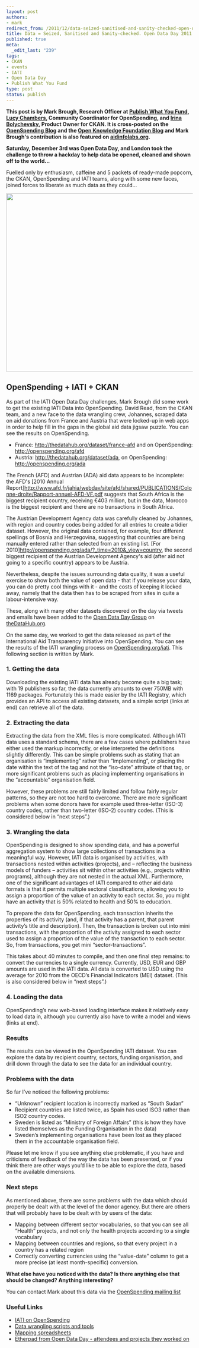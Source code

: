 ```yaml
--- 
layout: post
authors:
- mark
redirect_from: /2011/12/data-seized-sanitised-and-sanity-checked-open-data-day-2011/
title: Data = Seized, Sanitised and Sanity-checked. Open Data Day 2011
published: true
meta: 
  _edit_last: "239"
tags: 
- CKAN
- events
- IATI
- Open Data Day
- Publish What You Fund
type: post
status: publish
---
```

**This post is by Mark Brough, Research Officer at [Publish What You Fund](http://www.publishwhatyoufund.org/),  [Lucy Chambers](http://okfn.org/members/lucychambers), Community Coordinator for OpenSpending, and [Irina Bolychevsky](http://okfn.org/members/shevski), Product Owner for CKAN. It is cross-posted on the [OpenSpending Blog](http://blog.openspending.org/2011/12/10/data-seized-sanitised-and-sanity-checked-open-data-day-2011) and the [Open Knowledge Foundation Blog](http://blog.okfn.org/2011/12/12/data-seized-sanitised-and-sanity-checked-open-data-day-2011) and Mark Brough's contribution is also featured on [aidinfolabs.org](http://www.aidinfolabs.org/archives/786).** 

**Saturday, December 3rd was Open Data Day, and London took the challenge to throw a hackday to help data be opened, cleaned and shown off to the world...** 

Fuelled only by enthusiasm, caffeine and 5 packets of ready-made popcorn, the CKAN, OpenSpending and IATI teams, along with some new faces, joined forces to liberate as much data as they could... 

<img alt="" src="http://farm8.staticflickr.com/7157/6471082237_b687e15771_z.jpg" title="Mark Brough hard at Work on IATI wrangling" class="alignnone" width="640" height="480" />

## OpenSpending + IATI + CKAN

As part of the IATI Open Data Day challenges, Mark Brough did some work to get the existing IATI Data into OpenSpending. David Read, from the CKAN team, and a new face to the data wrangling crew, Johannes, scraped data on aid donations from France and Austria that were locked-up in web apps in order to help fill in the gaps in the global aid data jigsaw puzzle. You can see the results on OpenSpending.

* France: <http://thedatahub.org/dataset/france-afd> and on OpenSpending: <http://openspending.org/afd>
* Austria: <http://thedatahub.org/dataset/ada>, on OpenSpending: <http://openspending.org/ada>

The French (AFD) and Austrian (ADA) aid data appears to be incomplete: the AFD's [2010 Annual Report]<http://www.afd.fr/jahia/webdav/site/afd/shared/PUBLICATIONS/Colonne-droite/Rapport-annuel-AFD-VF.pdf> suggests that South Africa is the biggest recipient country, receiving €403 million, but in the data, Morocco is the biggest recipient and there are no transactions in South Africa.

The Austrian Development Agency data was carefully cleaned by Johannes, with region and country codes being added for all entries to create a tidier dataset. However, the original data contained, for example, four different spellings of Bosnia and Herzegovina, suggesting that countries are being manually entered rather than selected from an existing list. [For 2010]<http://openspending.org/ada/?_time=2010&_view=country>, the second biggest recipient of the Austrian Development Agency's aid (after aid not going to a specific country) appears to be Austria.

Nevertheless, despite the issues surrounding data quality, it was a useful exercise to show both the value of open data - that if you release your data, you can do pretty cool things with it - and the costs of keeping it locked away, namely that the data then has to be scraped from sites in quite a labour-intensive way.

These, along with many other datasets discovered on the day via tweets and emails have been added to the [Open Data Day Group](http://thedatahub.org/group/open-data-day) on [theDataHub.org](http://thedatahub.org). 

On the same day, we worked to get the data released as part of the International Aid Transparency Initiative into OpenSpending. You can see the results of the IATI wrangling process on [OpenSpending.org/iati](http://www.openspending.org/iati). This following section is written by Mark. 

### 1. Getting the data

Downloading the existing IATI data has already become quite a big task; with 19 publishers so far, the data currently amounts to over 750MB with 1169 packages. Fortunately this is made easier by the IATI Registry, which provides an API to access all existing datasets, and a simple script (links at end) can retrieve all of the data.

### 2. Extracting the data
Extracting the data from the XML files is more complicated. Although IATI data uses a standard schema, there are a few cases where publishers have either used the markup incorrectly, or else interpreted the definitions slightly differently. This can be simple problems such as stating that an organisation is “implementing” rather than “Implementing”, or placing the date within the text of the <activity-date> tag and not the “iso-date” attribute of that tag, or more significant problems such as placing implementing organisations in the “accountable” organisation field.

However, these problems are still fairly limited and follow fairly regular patterns, so they are not too hard to overcome. There are more significant problems when some donors have for example used three-letter (ISO-3) country codes, rather than two-letter (ISO-2) country codes. (This is considered below in “next steps”.)

### 3. Wrangling the data
OpenSpending is designed to show spending data, and has a powerful aggregation system to show large collections of transactions in a meaningful way. However, IATI data is organised by activities, with transactions nested within activities (projects), and – reflecting the business models of funders – activities sit within other activities (e.g., projects within programs), although they are not nested in the actual XML. Furthermore, one of the significant advantages of IATI compared to other aid data formats is that it permits multiple sectoral classifications, allowing you to assign a proportion of the value of an activity to each sector. So, you might have an activity that is 50% related to health and 50% to education.

To prepare the data for OpenSpending, each transaction inherits the properties of its activity (and, if that activity has a parent, that parent activity’s title and description). Then, the transaction is broken out into mini transactions, with the proportion of the activity assigned to each sector used to assign a proportion of the value of the transaction to each sector. So, from transactions, you get mini “sector-transactions”.

This takes about 40 minutes to compile, and then one final step remains: to convert the currencies to a single currency. Currently, USD, EUR and GBP amounts are used in the IATI data. All data is converted to USD using the average for 2010 from the OECD’s Financial Indicators (MEI) dataset. (This is also considered below in “next steps”.)


### 4. Loading the data
OpenSpending’s new web-based loading interface makes it relatively easy to load data in, although you currently also have to write a model and views (links at end).


### Results
The results can be viewed in the OpenSpending IATI dataset. You can explore the data by recipient country, sectors, funding organisation, and drill down through the data to see the data for an individual country.



### Problems with the data
So far I’ve noticed the following problems:

* “Unknown” recipient location is incorrectly marked as “South Sudan”
* Recipient countries are listed twice, as Spain has used ISO3 rather than ISO2 country codes.
* Sweden is listed as “Ministry of Foreign Affairs” (this is how they have listed themselves as the Funding Organisation in the data)
* Sweden’s implementing organisations have been lost as they placed them in the accountable organisation field.

Please let me know if you see anything else problematic, if you have and criticisms of feedback of the way the data has been presented, or if you think there are other ways you’d like to be able to explore the data, based on the available dimensions.

### Next steps
As mentioned above, there are some problems with the data which should properly be dealt with at the level of the donor agency. But there are others that will probably have to be dealt with by users of the data:

* Mapping between different sector vocabularies, so that you can see all “Health” projects, and not only the health projects according to a single vocabulary
* Mapping between countries and regions, so that every project in a country has a related region
* Correctly converting currencies using the “value-date” column to get a more precise (at least month-specific) conversion.

**What else have you noticed with the data? Is there anything else that should be changed? Anything interesting?**

You can contact Mark about this data via the [OpenSpending mailing list](http://lists.okfn.org/mailman/listinfo/openspending)

### Useful Links
* [IATI on OpenSpending](http://www.openspending.org/iati)
* [Data wrangling scripts and tools](https://github.com/okfn/iatitools)
* [Mapping spreadsheets](https://github.com/okfn/iatitools/tree/master/mapping)
* [Etherpad from Open Data Day - attendees and projects they worked on](http://ckan.okfnpad.org/opendataday)
